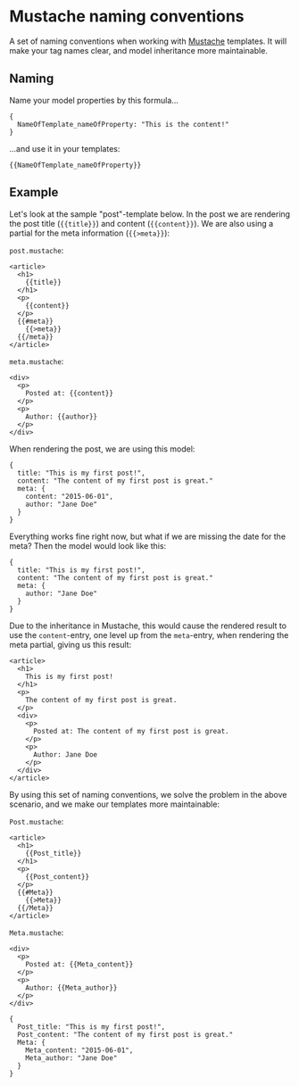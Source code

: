 # Mustache naming conventions
A set of naming conventions when working with [Mustache](https://mustache.github.io/) templates. It will make your tag names clear, and model inheritance more maintainable.

## Naming
Name your model properties by this formula...

```
{
  NameOfTemplate_nameOfProperty: "This is the content!"
}
```
...and use it in your templates:
```
{{NameOfTemplate_nameOfProperty}}
```

## Example
Let's look at the sample "post"-template below. In the post we are rendering the post title (`{{title}}`) and content (`{{content}}`). We are also using a partial for the meta information (`{{>meta}}`):

`post.mustache`:
```
<article>
  <h1>
    {{title}}
  </h1>
  <p>
    {{content}}
  </p>
  {{#meta}}
    {{>meta}}
  {{/meta}}
</article>
```

`meta.mustache`:
```
<div>
  <p>
    Posted at: {{content}}
  </p>
  <p>
    Author: {{author}}
  </p>
</div>
```
When rendering the post, we are using this model:

```
{
  title: "This is my first post!",
  content: "The content of my first post is great."
  meta: {
    content: "2015-06-01",
    author: "Jane Doe"
  }
}
```

Everything works fine right now, but what if we are missing the date for the meta? Then the model would look like this:

```
{
  title: "This is my first post!",
  content: "The content of my first post is great."
  meta: {
    author: "Jane Doe"
  }
}
```

Due to the inheritance in Mustache, this would cause the rendered result to use the `content`-entry, one level up from the `meta`-entry, when rendering the meta partial, giving us this result:

```
<article>
  <h1>
    This is my first post!
  </h1>
  <p>
    The content of my first post is great.
  </p>
  <div>
    <p>
      Posted at: The content of my first post is great.
    </p>
    <p>
      Author: Jane Doe
    </p>
  </div>
</article>
```

By using this set of naming conventions, we solve the problem in the above scenario, and we make our templates more maintainable:

`Post.mustache`:
```
<article>
  <h1>
    {{Post_title}}
  </h1>
  <p>
    {{Post_content}}
  </p>
  {{#Meta}}
    {{>Meta}}
  {{/Meta}}
</article>
```

`Meta.mustache`:
```
<div>
  <p>
    Posted at: {{Meta_content}}
  </p>
  <p>
    Author: {{Meta_author}}
  </p>
</div>
```
```
{
  Post_title: "This is my first post!",
  Post_content: "The content of my first post is great."
  Meta: {
    Meta_content: "2015-06-01",
    Meta_author: "Jane Doe"
  }
}
```
